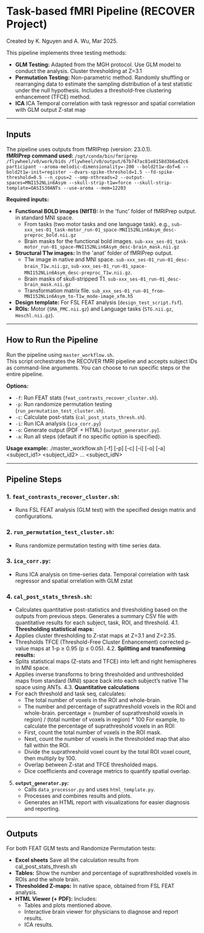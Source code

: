 # Task-based fMRI Pipeline (RECOVER Project)

Created by K. Nguyen and A. Wu, Mar 2025.

This pipeline implements three testing methods:
- **GLM Testing:** Adapted from the MGH protocol. Use GLM model to conduct the analysis. Cluster thresholding at Z=3.1
- **Permutation Testing:** Non-parametric method. Randomly shuffling or rearranging data to estimate the sampling distribution of a test statistic under the null hypothesis. Includes a threshold-free clustering enhancement (TFCE) method.
- **ICA** ICA Temporal correlation with task regressor and spatial correlation with GLM output Z-stat map

---

## Inputs

The pipeline uses outputs from fMRIPrep (version: 23.0.1).  
**fMRIPrep command used:**
`/opt/conda/bin/fmriprep /flywheel/v0/work/bids /flywheel/v0/output/67b747ac81e8158d3b6ad2c6 participant --aroma-melodic-dimensionality=-200 --bold2t1w-dof=6 --bold2t1w-init=register --dvars-spike-threshold=1.5 --fd-spike-threshold=0.5 --n_cpus=2 --omp-nthreads=2 --output-spaces=MNI152NLin6Asym --skull-strip-t1w=force --skull-strip-template=OASIS30ANTs --use-aroma --mem=12203`

**Required inputs:**
- **Functional BOLD images (NIfTI):** In the 'func' folder of fMRIPrep output. in standard MNI space.
  - From tasks (two motor tasks and one language task). e.g., `sub-xxx_ses-01_task-motor_run-01_space-MNI152NLin6Asym_desc-preproc_bold.nii.gz`
  - Brain masks for the functional bold images. `sub-xxx_ses-01_task-motor_run-01_space-MNI152NLin6Asym_desc-brain_mask.nii.gz`
- **Structural T1w images:** In the 'anat' folder of fMRIPrep output.
  - T1w image in native and MNI space. `sub-xxx_ses-01_run-01_desc-brain_T1w.nii.gz`, `sub-xxx_ses-01_run-01_space-MNI152NLin6Asym_desc-preproc_T1w.nii.gz`.
  - Brain masks of skull-stripped T1. `sub-xxx_ses-01_run-01_desc-brain_mask.nii.gz`
  - Transformation matrix file. `sub_xxx_ses-01_run-01_from-MNI152NLin6Asym_to-T1w_mode-image_xfm.h5`
- **Design template:** For FSL FEAT analysis (`design_test_script.fsf`).
- **ROIs:** Motor (`SMA_PMC.nii.gz`) and Language tasks (`STG.nii.gz`, `Heschl.nii.gz`).

---

## How to Run the Pipeline

Run the pipeline using `master_workflow.sh`.  
This script orchestrates the RECOVER fMRI pipeline and accepts subject IDs as command-line arguments. You can choose to run specific steps or the entire pipeline.

**Options:**
- `-f`: Run FEAT stats (`feat_contrasts_recover_cluster.sh`).
- `-p`: Run randomize permutation testing (`run_permutation_test_cluster.sh`).
- `-c`: Calculate post-stats (`cal_post_stats_thresh.sh`).
- `-i`: Run ICA analysis (`ica_corr.py`)
- `-o`: Generate output (PDF + HTML) (`output_generator.py`).
- `-a`: Run all steps (default if no specific option is specified).

**Usage example:**
./master_workflow.sh [-f] [-p] [-c] [-i] [-o] [-a] <subject_id1> <subject_id2> ... <subject_idN>

---

## Pipeline Steps

### 1. **`feat_contrasts_recover_cluster.sh`:**  
   - Runs FSL FEAT analysis (GLM test) with the specified design matrix and configurations.

### 2. **`run_permutation_test_cluster.sh`:**  
   - Runs randomize permutation testing with time series data.
     
### 3. **`ica_corr.py`:**
   - Runs ICA analysis on time-series data. Temporal correlation with task regressor and spatial orrelation with GLM zstat
  
### 4. **`cal_post_stats_thresh.sh`:**  
   - Calculates quantitative post-statistics and thresholding based on the outputs from previous steps. Generates a summary CSV file with quantitative results for each subject, task, ROI, and threshold.
4.1. **Thresholding statistical maps:**  
  - Applies cluster thresholding to Z-stat maps at Z=3.1 and Z=2.35.
  - Thresholds TFCE (Threshold-Free Cluster Enhancement) corrected p-value maps at 1-p ≥ 0.95 (p ≤ 0.05).
 4.2. **Splitting and transforming results:**  
  - Splits statistical maps (Z-stats and TFCE) into left and right hemispheres in MNI space.
  - Applies inverse transforms to bring thresholded and unthresholded maps from standard (MNI) space back into each subject’s native T1w space using ANTs.
 4.3. **Quantitative calculations**  
  - For each threshold and task seq, calculates:
    - The total number of voxels in the ROI and whole-brain.
    - The number and percentage of suprathreshold voxels in the ROI and whole-brain.
      percentage = (number of suprathreshold voxels in region) / (total number of voxels in region) * 100
      For example, to calculate the percentage of suprathreshold voxels in an ROI:
     - First, count the total number of voxels in the ROI mask.
     - Next, count the number of voxels in the thresholded map that also fall within the ROI.
     - Divide the suprathreshold voxel count by the total ROI voxel count, then multiply by 100.
    - Overlap between Z-stat and TFCE thresholded maps.
    - Dice coefficients and coverage metrics to quantify spatial overlap.

5. **`output_generator.py`:**  
   - Calls `data_processor.py` and uses `html_template.py`.
   - Processes and combines results and plots.  
   - Generates an HTML report with visualizations for easier diagnosis and reporting.

---

## Outputs

For both FEAT GLM tests and Randomize Permutation tests:
- **Excel sheets** Save all the calculation results from cal_post_stats_thresh.sh
- **Tables:** Show the number and percentage of suprathresholded voxels in ROIs and the whole brain.
- **Thresholded Z-maps:** In native space, obtained from FSL FEAT analysis.
- **HTML Viewer (+ PDF):** Includes:
  - Tables and plots mentioned above.
  - Interactive brain viewer for physicians to diagnose and report results.
  - ICA results.
